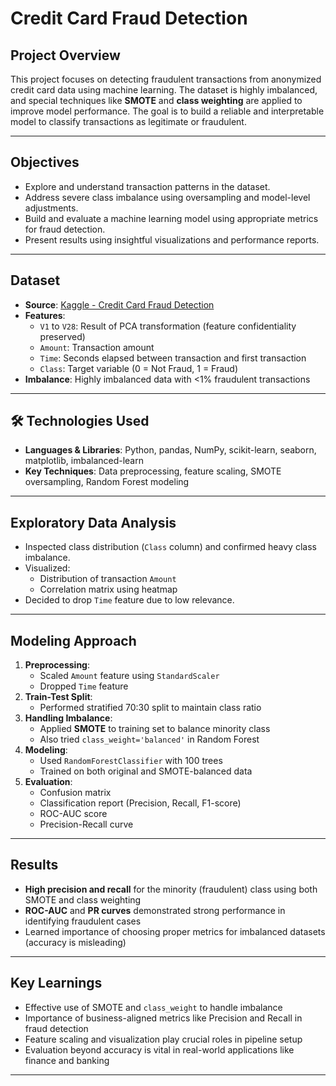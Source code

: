 #  Credit Card Fraud Detection

##  Project Overview

This project focuses on detecting fraudulent transactions from anonymized credit card data using machine learning. The dataset is highly imbalanced, and special techniques like **SMOTE** and **class weighting** are applied to improve model performance. The goal is to build a reliable and interpretable model to classify transactions as legitimate or fraudulent.

---

##  Objectives

- Explore and understand transaction patterns in the dataset.
- Address severe class imbalance using oversampling and model-level adjustments.
- Build and evaluate a machine learning model using appropriate metrics for fraud detection.
- Present results using insightful visualizations and performance reports.

---

##  Dataset

- **Source**: [Kaggle - Credit Card Fraud Detection](https://www.kaggle.com/mlg-ulb/creditcardfraud)
- **Features**:
  - `V1` to `V28`: Result of PCA transformation (feature confidentiality preserved)
  - `Amount`: Transaction amount
  - `Time`: Seconds elapsed between transaction and first transaction
  - `Class`: Target variable (0 = Not Fraud, 1 = Fraud)
- **Imbalance**: Highly imbalanced data with <1% fraudulent transactions

---

## 🛠 Technologies Used

- **Languages & Libraries**: Python, pandas, NumPy, scikit-learn, seaborn, matplotlib, imbalanced-learn
- **Key Techniques**: Data preprocessing, feature scaling, SMOTE oversampling, Random Forest modeling

---

##  Exploratory Data Analysis

- Inspected class distribution (`Class` column) and confirmed heavy class imbalance.
- Visualized:
  - Distribution of transaction `Amount`
  - Correlation matrix using heatmap
- Decided to drop `Time` feature due to low relevance.

---

##  Modeling Approach

1. **Preprocessing**:
   - Scaled `Amount` feature using `StandardScaler`
   - Dropped `Time` feature
2. **Train-Test Split**:
   - Performed stratified 70:30 split to maintain class ratio
3. **Handling Imbalance**:
   - Applied **SMOTE** to training set to balance minority class
   - Also tried `class_weight='balanced'` in Random Forest
4. **Modeling**:
   - Used `RandomForestClassifier` with 100 trees
   - Trained on both original and SMOTE-balanced data
5. **Evaluation**:
   - Confusion matrix
   - Classification report (Precision, Recall, F1-score)
   - ROC-AUC score
   - Precision-Recall curve

---

##  Results

- **High precision and recall** for the minority (fraudulent) class using both SMOTE and class weighting
- **ROC-AUC** and **PR curves** demonstrated strong performance in identifying fraudulent cases
- Learned importance of choosing proper metrics for imbalanced datasets (accuracy is misleading)

---

##  Key Learnings

- Effective use of SMOTE and `class_weight` to handle imbalance
- Importance of business-aligned metrics like Precision and Recall in fraud detection
- Feature scaling and visualization play crucial roles in pipeline setup
- Evaluation beyond accuracy is vital in real-world applications like finance and banking

---


